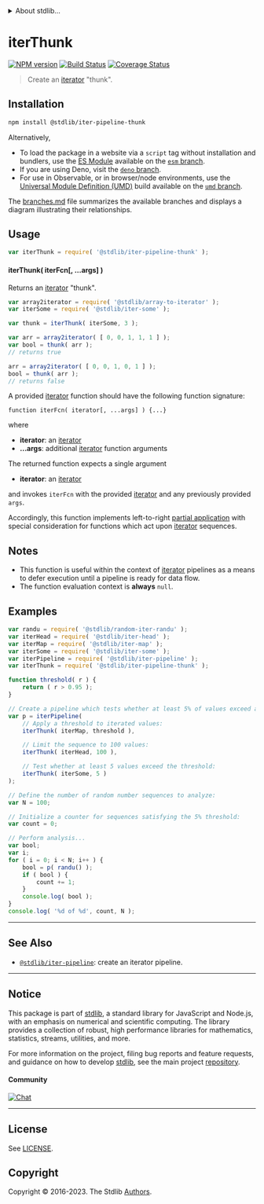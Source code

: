 <!--

@license Apache-2.0

Copyright (c) 2019 The Stdlib Authors.

Licensed under the Apache License, Version 2.0 (the "License");
you may not use this file except in compliance with the License.
You may obtain a copy of the License at

   http://www.apache.org/licenses/LICENSE-2.0

Unless required by applicable law or agreed to in writing, software
distributed under the License is distributed on an "AS IS" BASIS,
WITHOUT WARRANTIES OR CONDITIONS OF ANY KIND, either express or implied.
See the License for the specific language governing permissions and
limitations under the License.

-->


<details>
  <summary>
    About stdlib...
  </summary>
  <p>We believe in a future in which the web is a preferred environment for numerical computation. To help realize this future, we've built stdlib. stdlib is a standard library, with an emphasis on numerical and scientific computation, written in JavaScript (and C) for execution in browsers and in Node.js.</p>
  <p>The library is fully decomposable, being architected in such a way that you can swap out and mix and match APIs and functionality to cater to your exact preferences and use cases.</p>
  <p>When you use stdlib, you can be absolutely certain that you are using the most thorough, rigorous, well-written, studied, documented, tested, measured, and high-quality code out there.</p>
  <p>To join us in bringing numerical computing to the web, get started by checking us out on <a href="https://github.com/stdlib-js/stdlib">GitHub</a>, and please consider <a href="https://opencollective.com/stdlib">financially supporting stdlib</a>. We greatly appreciate your continued support!</p>
</details>

# iterThunk

[![NPM version][npm-image]][npm-url] [![Build Status][test-image]][test-url] [![Coverage Status][coverage-image]][coverage-url] <!-- [![dependencies][dependencies-image]][dependencies-url] -->

> Create an [iterator][mdn-iterator-protocol] "thunk".

<!-- Section to include introductory text. Make sure to keep an empty line after the intro `section` element and another before the `/section` close. -->

<section class="intro">

</section>

<!-- /.intro -->

<!-- Package usage documentation. -->

<section class="installation">

## Installation

```bash
npm install @stdlib/iter-pipeline-thunk
```

Alternatively,

-   To load the package in a website via a `script` tag without installation and bundlers, use the [ES Module][es-module] available on the [`esm` branch][esm-url].
-   If you are using Deno, visit the [`deno` branch][deno-url].
-   For use in Observable, or in browser/node environments, use the [Universal Module Definition (UMD)][umd] build available on the [`umd` branch][umd-url].

The [branches.md][branches-url] file summarizes the available branches and displays a diagram illustrating their relationships.

</section>

<section class="usage">

## Usage

```javascript
var iterThunk = require( '@stdlib/iter-pipeline-thunk' );
```

#### iterThunk( iterFcn\[, ...args] )

Returns an [iterator][mdn-iterator-protocol] "thunk".

```javascript
var array2iterator = require( '@stdlib/array-to-iterator' );
var iterSome = require( '@stdlib/iter-some' );

var thunk = iterThunk( iterSome, 3 );

var arr = array2iterator( [ 0, 0, 1, 1, 1 ] );
var bool = thunk( arr );
// returns true

arr = array2iterator( [ 0, 0, 1, 0, 1 ] );
bool = thunk( arr );
// returns false
```

A provided [iterator][mdn-iterator-protocol] function should have the following function signature:

```text
function iterFcn( iterator[, ...args] ) {...}
```

where

-   **iterator**: an [iterator][mdn-iterator-protocol]
-   **...args**: additional [iterator][mdn-iterator-protocol] function arguments

The returned function expects a single argument

-   **iterator**: an [iterator][mdn-iterator-protocol]

and invokes `iterFcn` with the provided [iterator][mdn-iterator-protocol] and any previously provided `args`.

Accordingly, this function implements left-to-right [partial application][@stdlib/utils/papply] with special consideration for functions which act upon [iterator][mdn-iterator-protocol] sequences.

</section>

<!-- /.usage -->

<!-- Package usage notes. Make sure to keep an empty line after the `section` element and another before the `/section` close. -->

<section class="notes">

## Notes

-   This function is useful within the context of [iterator][mdn-iterator-protocol] pipelines as a means to defer execution until a pipeline is ready for data flow.
-   The function evaluation context is **always** `null`.

</section>

<!-- /.notes -->

<!-- Package usage examples. -->

<section class="examples">

## Examples

<!-- eslint-disable function-paren-newline -->

<!-- eslint no-undef: "error" -->

```javascript
var randu = require( '@stdlib/random-iter-randu' );
var iterHead = require( '@stdlib/iter-head' );
var iterMap = require( '@stdlib/iter-map' );
var iterSome = require( '@stdlib/iter-some' );
var iterPipeline = require( '@stdlib/iter-pipeline' );
var iterThunk = require( '@stdlib/iter-pipeline-thunk' );

function threshold( r ) {
    return ( r > 0.95 );
}

// Create a pipeline which tests whether at least 5% of values exceed a threshold:
var p = iterPipeline(
    // Apply a threshold to iterated values:
    iterThunk( iterMap, threshold ),

    // Limit the sequence to 100 values:
    iterThunk( iterHead, 100 ),

    // Test whether at least 5 values exceed the threshold:
    iterThunk( iterSome, 5 )
);

// Define the number of random number sequences to analyze:
var N = 100;

// Initialize a counter for sequences satisfying the 5% threshold:
var count = 0;

// Perform analysis...
var bool;
var i;
for ( i = 0; i < N; i++ ) {
    bool = p( randu() );
    if ( bool ) {
        count += 1;
    }
    console.log( bool );
}
console.log( '%d of %d', count, N );
```

</section>

<!-- /.examples -->

<!-- Section to include cited references. If references are included, add a horizontal rule *before* the section. Make sure to keep an empty line after the `section` element and another before the `/section` close. -->

<section class="references">

</section>

<!-- /.references -->

<!-- Section for related `stdlib` packages. Do not manually edit this section, as it is automatically populated. -->

<section class="related">

* * *

## See Also

-   <span class="package-name">[`@stdlib/iter-pipeline`][@stdlib/iter/pipeline]</span><span class="delimiter">: </span><span class="description">create an iterator pipeline.</span>

</section>

<!-- /.related -->

<!-- Section for all links. Make sure to keep an empty line after the `section` element and another before the `/section` close. -->


<section class="main-repo" >

* * *

## Notice

This package is part of [stdlib][stdlib], a standard library for JavaScript and Node.js, with an emphasis on numerical and scientific computing. The library provides a collection of robust, high performance libraries for mathematics, statistics, streams, utilities, and more.

For more information on the project, filing bug reports and feature requests, and guidance on how to develop [stdlib][stdlib], see the main project [repository][stdlib].

#### Community

[![Chat][chat-image]][chat-url]

---

## License

See [LICENSE][stdlib-license].


## Copyright

Copyright &copy; 2016-2023. The Stdlib [Authors][stdlib-authors].

</section>

<!-- /.stdlib -->

<!-- Section for all links. Make sure to keep an empty line after the `section` element and another before the `/section` close. -->

<section class="links">

[npm-image]: http://img.shields.io/npm/v/@stdlib/iter-pipeline-thunk.svg
[npm-url]: https://npmjs.org/package/@stdlib/iter-pipeline-thunk

[test-image]: https://github.com/stdlib-js/iter-pipeline-thunk/actions/workflows/test.yml/badge.svg?branch=v0.1.1
[test-url]: https://github.com/stdlib-js/iter-pipeline-thunk/actions/workflows/test.yml?query=branch:v0.1.1

[coverage-image]: https://img.shields.io/codecov/c/github/stdlib-js/iter-pipeline-thunk/main.svg
[coverage-url]: https://codecov.io/github/stdlib-js/iter-pipeline-thunk?branch=main

<!--

[dependencies-image]: https://img.shields.io/david/stdlib-js/iter-pipeline-thunk.svg
[dependencies-url]: https://david-dm.org/stdlib-js/iter-pipeline-thunk/main

-->

[chat-image]: https://img.shields.io/gitter/room/stdlib-js/stdlib.svg
[chat-url]: https://app.gitter.im/#/room/#stdlib-js_stdlib:gitter.im

[stdlib]: https://github.com/stdlib-js/stdlib

[stdlib-authors]: https://github.com/stdlib-js/stdlib/graphs/contributors

[umd]: https://github.com/umdjs/umd
[es-module]: https://developer.mozilla.org/en-US/docs/Web/JavaScript/Guide/Modules

[deno-url]: https://github.com/stdlib-js/iter-pipeline-thunk/tree/deno
[umd-url]: https://github.com/stdlib-js/iter-pipeline-thunk/tree/umd
[esm-url]: https://github.com/stdlib-js/iter-pipeline-thunk/tree/esm
[branches-url]: https://github.com/stdlib-js/iter-pipeline-thunk/blob/main/branches.md

[stdlib-license]: https://raw.githubusercontent.com/stdlib-js/iter-pipeline-thunk/main/LICENSE

[mdn-iterator-protocol]: https://developer.mozilla.org/en-US/docs/Web/JavaScript/Reference/Iteration_protocols#The_iterator_protocol

[@stdlib/utils/papply]: https://github.com/stdlib-js/utils-papply

<!-- <related-links> -->

[@stdlib/iter/pipeline]: https://github.com/stdlib-js/iter-pipeline

<!-- </related-links> -->

</section>

<!-- /.links -->
